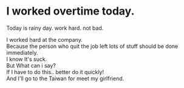 # I worked overtime today. 

Today is rainy day. work hard. not bad.  

I worked hard at the company.  
Because the person who quit the job left lots of stuff  should be done immediately.  
I know It's suck.  
But What can i say?  
If I have to do this.. better do it quickly!  
And I'll go to the Taiwan for meet my girlfriend.  
